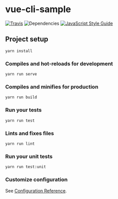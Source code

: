 # vue-cli-sample

[![Travis](https://img.shields.io/travis/wisnuhidayat/vue-cli-sample.svg)](https://travis-ci.org/wisnuhidayat/vue-cli-sample) ![Dependencies](https://img.shields.io/david/wisnuhidayat/vue-cli-sample.svg) [![JavaScript Style Guide](https://img.shields.io/badge/code_style-standard-brightgreen.svg)](https://standardjs.com)

## Project setup
```
yarn install
```

### Compiles and hot-reloads for development
```
yarn run serve
```

### Compiles and minifies for production
```
yarn run build
```

### Run your tests
```
yarn run test
```

### Lints and fixes files
```
yarn run lint
```

### Run your unit tests
```
yarn run test:unit
```

### Customize configuration
See [Configuration Reference](https://cli.vuejs.org/config/).
